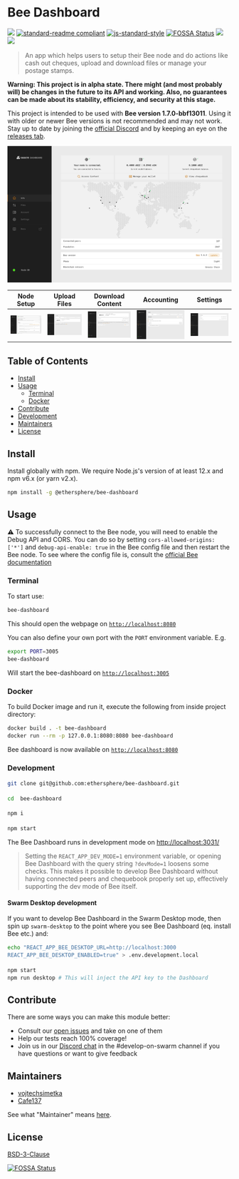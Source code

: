 # Bee Dashboard

[![](https://img.shields.io/badge/made%20by-Swarm-blue.svg?style=flat-square)](https://swarm.ethereum.org/)
[![standard-readme compliant](https://img.shields.io/badge/standard--readme-OK-brightgreen.svg?style=flat-square)](https://github.com/RichardLitt/standard-readme)
[![js-standard-style](https://img.shields.io/badge/code%20style-standard-brightgreen.svg?style=flat-square)](https://github.com/feross/standard)
[![FOSSA Status](https://app.fossa.com/api/projects/git%2Bgithub.com%2Fethersphere%2Fbee-dashboard.svg?type=shield)](https://app.fossa.com/projects/git%2Bgithub.com%2Fethersphere%2Fbee-dashboard?ref=badge_shield)
![](https://img.shields.io/badge/npm-%3E%3D6.9.0-orange.svg?style=flat-square)
![](https://img.shields.io/badge/Node.js-%3E%3D14.0.0-orange.svg?style=flat-square)

> An app which helps users to setup their Bee node and do actions like cash out cheques, upload and download files or
> manage your postage stamps.

**Warning: This project is in alpha state. There might (and most probably will) be changes in the future to its API and
working. Also, no guarantees can be made about its stability, efficiency, and security at this stage.**

This project is intended to be used with **Bee version <!-- SUPPORTED_BEE_START -->1.7.0-bbf13011<!-- SUPPORTED_BEE_END -->**.
Using it with older or newer Bee versions is not recommended and may not work. Stay up to date by joining the
[official Discord](https://discord.gg/GU22h2utj6) and by keeping an eye on the
[releases tab](https://github.com/ethersphere/bee-dashboard/releases).

![Status page](/ui_samples/info.png)

| Node Setup                           | Upload Files                           | Download Content                           | Accounting                                | Settings                           |
| ------------------------------------ | -------------------------------------- | ------------------------------------------ | ----------------------------------------- | ---------------------------------------- |
| ![Setup](/ui_samples/node_setup.png) | ![Upload](/ui_samples/file_upload.png) | ![Download](/ui_samples/file_download.png) | ![Accounting](/ui_samples/accounting.png) | ![Settings](/ui_samples/settings.png) |

## Table of Contents

- [Install](#install)
- [Usage](#usage)
  - [Terminal](#terminal)
  - [Docker](#docker)
- [Contribute](#contribute)
- [Development](#development)
- [Maintainers](#maintainers)
- [License](#license)

## Install

Install globally with npm. We require Node.js's version of at least 12.x and npm v6.x (or yarn v2.x).

```sh
npm install -g @ethersphere/bee-dashboard
```

## Usage

:warning: To successfully connect to the Bee node, you will need to enable the Debug API and CORS. You can do so by
setting `cors-allowed-origins: ['*']` and `debug-api-enable: true` in the Bee config file and then restart the Bee node.
To see where the config file is, consult the
[official Bee documentation](https://docs.ethswarm.org/docs/working-with-bee/configuration#configuring-bee-installed-using-a-package-manager)

### Terminal

To start use:

```sh
bee-dashboard
```

This should open the webpage on [`http://localhost:8080`](http://localhost:8080)

You can also define your own port with the `PORT` environment variable. E.g.

```sh
export PORT=3005
bee-dashboard
```

Will start the bee-dashboard on [`http://localhost:3005`](http://localhost:3005)

### Docker

To build Docker image and run it, execute the following from inside project directory:

```sh
docker build . -t bee-dashboard
docker run --rm -p 127.0.0.1:8080:8080 bee-dashboard
```

Bee dashboard is now available on [`http://localhost:8080`](http://localhost:8080)

### Development

```sh
git clone git@github.com:ethersphere/bee-dashboard.git

cd  bee-dashboard

npm i

npm start
```

The Bee Dashboard runs in development mode on [http://localhost:3031/](http://localhost:3031/)

> Setting the `REACT_APP_DEV_MODE=1` environment variable, or opening Bee Dashboard with the query string `?devMode=1` loosens some checks. This makes it possible to develop Bee Dashboard without having connected peers and chequebook properly set up, effectively supporting the dev mode of Bee itself.

#### Swarm Desktop development

If you want to develop Bee Dashboard in the Swarm Desktop mode, then spin up `swarm-desktop` to the point where you see Bee Dashboard (eq. install Bee etc.) and:

```sh
echo "REACT_APP_BEE_DESKTOP_URL=http://localhost:3000
REACT_APP_BEE_DESKTOP_ENABLED=true" > .env.development.local

npm start
npm run desktop # This will inject the API key to the Dashboard 
```

## Contribute

There are some ways you can make this module better:

- Consult our [open issues](https://github.com/ethersphere/bee-dashboard/issues) and take on one of them
- Help our tests reach 100% coverage!
- Join us in our [Discord chat](https://discord.gg/wdghaQsGq5) in the #develop-on-swarm channel if you have questions or
  want to give feedback

## Maintainers

- [vojtechsimetka](https://github.com/vojtechsimetka)
- [Cafe137](https://github.com/Cafe137)

See what "Maintainer" means [here](https://github.com/ethersphere/repo-maintainer).

## License

[BSD-3-Clause](./LICENSE)


[![FOSSA Status](https://app.fossa.com/api/projects/git%2Bgithub.com%2Fethersphere%2Fbee-dashboard.svg?type=large)](https://app.fossa.com/projects/git%2Bgithub.com%2Fethersphere%2Fbee-dashboard?ref=badge_large)
